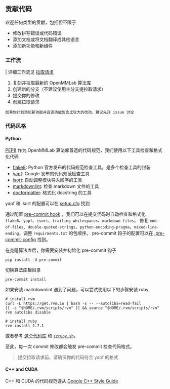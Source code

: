 ## 贡献代码

欢迎任何类型的贡献，包括但不限于

- 修改拼写错误或代码错误
- 添加文档或将文档翻译成其他语言
- 添加新功能和新组件

### 工作流

| 详细工作流见 [拉取请求](pr.md)

1. 复刻并拉取最新的 OpenMMLab 算法库
2. 创建新的分支（不建议使用主分支提拉取请求）
3. 提交你的修改
4. 创建拉取请求

```{note}
如果你计划添加新功能并且该功能包含比较大的改动，建议先开 issue 讨论
```

### 代码风格

#### Python

[PEP8](https://www.python.org/dev/peps/pep-0008/) 作为 OpenMMLab 算法库首选的代码规范，我们使用以下工具检查和格式化代码

- [flake8](http://flake8.pycqa.org/en/latest/): Python 官方发布的代码规范检查工具，是多个检查工具的封装
- [yapf](https://github.com/google/yapf): Google 发布的代码规范检查工具
- [isort](https://github.com/timothycrosley/isort): 自动调整模块导入顺序的工具
- [markdownlint](https://github.com/markdownlint/markdownlint): 检查 markdown 文件的工具
- [docformatter](https://github.com/myint/docformatter): 格式化 docstring 的工具

yapf 和 isort 的配置可以在 [setup.cfg](./setup.cfg) 找到

通过配置 [pre-commit hook](https://pre-commit.com/) ，我们可以在提交代码时自动检查和格式化 `flake8`、`yapf`、`isort`、`trailing whitespaces`、`markdown files`，
修复 `end-of-files`、`double-quoted-strings`、`python-encoding-pragma`、`mixed-line-ending`，调整 `requirments.txt` 的包顺序。
pre-commit 钩子的配置可以在 [.pre-commit-config](./.pre-commit-config.yaml) 找到。

在克隆算法库后，你需要安装并初始化 pre-commit 钩子

```shell
pip install -U pre-commit
```

切换算法库根目录

```shell
pre-commit install
```

如果安装 markdownlint 遇到了问题，可以尝试使用以下的步骤安装 ruby

```shell
# install rvm
curl -L https://get.rvm.io | bash -s -- --autolibs=read-fail
[[ -s "$HOME/.rvm/scripts/rvm" ]] && source "$HOME/.rvm/scripts/rvm"
rvm autolibs disable

# install ruby
rvm install 2.7.1
```

或者参考 [这个代码库](https://github.com/innerlee/setup) 和 [`zzruby.sh`](https://github.com/innerlee/setup/blob/master/zzruby.sh)。

至此，每一次 commit 修改都会触发 pre-commit 检查代码格式。

> 提交拉取请求前，请确保你的代码符合 yapf 的格式

#### C++ and CUDA

C++ 和 CUDA 的代码规范遵从 [Google C++ Style Guide](https://google.github.io/styleguide/cppguide.html)
